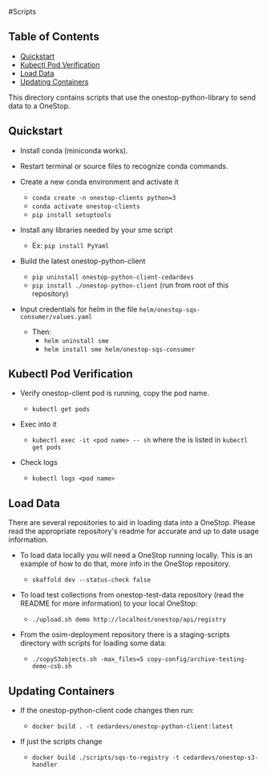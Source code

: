 #Scripts

## Table of Contents
* [Quickstart](#quickstart)
* [Kubectl Pod Verification](#kubectl-pod-verification)
* [Load Data](#load-data)
* [Updating Containers](#updating-containers)
 
This directory contains scripts that use the onestop-python-library to send data to a OneStop. 

## Quickstart 
- Install conda (miniconda works).
- Restart terminal or source files to recognize conda commands.
- Create a new conda environment and activate it
  - `conda create -n onestop-clients python=3`  
  - `conda activate onestop-clients`
  - `pip install setuptools`

- Install any libraries needed by your sme script 
  - Ex: `pip install PyYaml`

- Build the latest onestop-python-client
  - `pip uninstall onestop-python-client-cedardevs`
  - `pip install ./onestop-python-client` (run from root of this repository)

- Input credentials for helm in the file `helm/onestop-sqs-consumer/values.yaml`
  - Then:
      - `helm uninstall sme`
      - `helm install sme helm/onestop-sqs-consumer`
      
## Kubectl Pod Verification
- Verify onestop-client pod is running, copy the pod name.
  - `kubectl get pods`

- Exec into it
  - `kubectl exec -it <pod name> -- sh` where the <pod name> is listed in `kubectl get pods`

- Check logs
  - `kubectl logs <pod name>`

## Load Data
There are several repositories to aid in loading data into a OneStop. Please read the appropriate repository's readme for accurate and up to date usage information.

- To load data locally you will need a OneStop running locally. This is an example of how to do that, more info in the OneStop repository.
  - `skaffold dev --status-check false`
  
- To load test collections from onestop-test-data repository (read the README for more information) to your local OneStop:
  - `./upload.sh demo http://localhost/onestop/api/registry`
  
- From the osim-deployment repository there is a staging-scripts directory with scripts for loading some data:
  - `./copyS3objects.sh -max_files=5 copy-config/archive-testing-demo-csb.sh`

## Updating Containers
- If the onestop-python-client code changes then run:
  - `docker build . -t cedardevs/onestop-python-client:latest`

- If just the scripts change
  - `docker build ./scripts/sqs-to-registry -t cedardevs/onestop-s3-handler`
